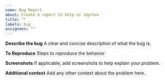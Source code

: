 ```yaml
---
name: Bug Report
about: Create a report to help us improve
title: ""
labels: bug
assignees: ""
---
```


**Describe the bug**
A clear and concise description of what the bug is.

**To Reproduce**
Steps to reproduce the behavior

**Screenshots**
If applicable, add screenshots to help explain your problem.

**Additional context**
Add any other context about the problem here.
